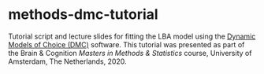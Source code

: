 # methods-dmc-tutorial
Tutorial script and lecture slides for fitting the LBA model using the [Dynamic Models of Choice (DMC)](https://osf.io/pbwx8/) software. This tutorial was presented as part of the Brain & Cognition *Masters in Methods & Statistics* course, University of Amsterdam, The Netherlands, 2020. 
